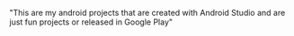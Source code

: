 "This are my android projects that are created with Android Studio and are just fun projects or released in Google Play" 

